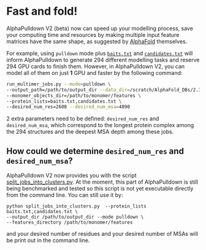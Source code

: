 # Fast and fold!
AlphaPulldown V2 (beta) now can speed up your modelling process, save your computing time and resources by making multiple input feature matrices have 
the same shape, as suggested by [AlphaFold](https://github.com/google-deepmind/alphafold#inferencing-many-proteins) themselves. 

For example, using ```pulldown``` mode plus [```baits.txt```](https://github.com/KosinskiLab/AlphaPulldown/blob/main/manuals/example_data/baits.txt) and [```candidates.txt```](https://github.com/KosinskiLab/AlphaPulldown/blob/main/manuals/example_data/candidates.txt)
will inform AlphaPulldown to generate 294 different modelling tasks and reserve 294 GPU cards to finish them. However, in AlphaPulldown V2, 
you can model all of them on just **1** GPU and faster by the following command:
```bash
run_multimer_jobs.py --mode=pulldown \
--output_path=/path/to/output_dir --data_dir=/scratch/AlphaFold_DBs/2.3.0 \
--monomer_objects_dir=/path/to/monomer/features \
--protein_lists=baits.txt,candidates.txt \
--desired_num_res=2600 --desired_num_msa=4090
```
2 extra parameters need to be defined: ```desired_num_res``` and ```desired_num_msa```, which correspond to the longest protein complex
among the 294 structures and the deepest MSA depth among these jobs.

## How could we determine ```desired_num_res``` and ```desired_num_msa```?
AlphaPulldown V2 now provides you with the script [split_jobs_into_clusters.py](https://github.com/KosinskiLab/AlphaPulldown/blob/main/alphapulldown/scripts/split_jobs_into_clusters.py). At the moment, this part of AlphaPulldown is still being benchmarked and tested so this script is not yet executable directly from the command line. You can still use it by:

```
python split_jobs_into_clusters.py  --protein_lists baits.txt,candidates.txt \
--output_dir /path/to/output_dir --mode pulldown \
--features_directory /path/to/monomer/features
```
and your desired number of residues and your desired number of MSAs will be print out in the command line.
